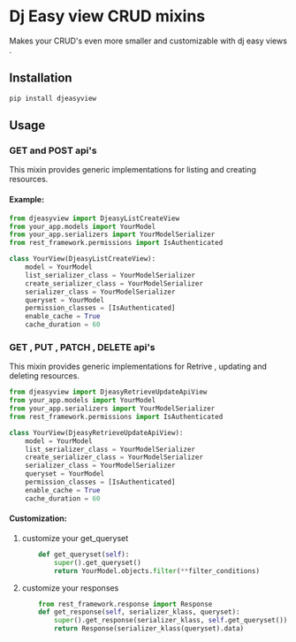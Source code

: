 # Dj Easy view CRUD mixins

Makes your CRUD's even more smaller and customizable with dj easy views .

## Installation

```
pip install djeasyview
```

## Usage

### GET and POST api's

This mixin provides generic implementations for listing and creating resources.

#### Example:

```python
from djeasyview import DjeasyListCreateView
from your_app.models import YourModel
from your_app.serializers import YourModelSerializer
from rest_framework.permissions import IsAuthenticated

class YourView(DjeasyListCreateView):
    model = YourModel
    list_serializer_class = YourModelSerializer
    create_serializer_class = YourModelSerializer
    serializer_class = YourModelSerializer
    queryset = YourModel
    permission_classes = [IsAuthenticated]
    enable_cache = True
    cache_duration = 60
```

### GET , PUT , PATCH , DELETE api's

This mixin provides generic implementations for Retrive , updating and deleting resources.

```python
from djeasyview import DjeasyRetrieveUpdateApiView
from your_app.models import YourModel
from your_app.serializers import YourModelSerializer
from rest_framework.permissions import IsAuthenticated

class YourView(DjeasyRetrieveUpdateApiView):
    model = YourModel
    list_serializer_class = YourModelSerializer
    create_serializer_class = YourModelSerializer
    serializer_class = YourModelSerializer
    queryset = YourModel
    permission_classes = [IsAuthenticated]
    enable_cache = True
    cache_duration = 60
```




#### Customization:


1. customize your get_queryset

    ```python
        def get_queryset(self):
            super().get_queryset()
            return YourModel.objects.filter(**filter_conditions)
    ```

2. customize your responses
    ```python
        from rest_framework.response import Response
        def get_response(self, serializer_klass, queryset):
            super().get_response(serializer_klass, self.get_queryset())
            return Response(serializer_klass(queryset).data)
    ```